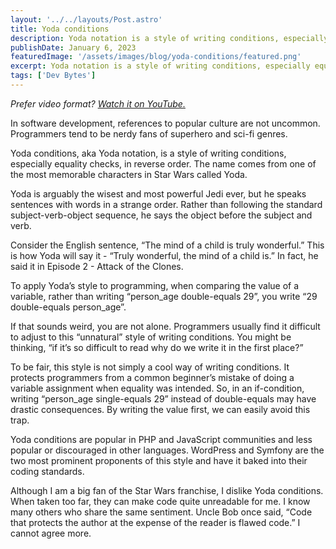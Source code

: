 ```yaml
---
layout: '../../layouts/Post.astro'
title: Yoda conditions
description: Yoda notation is a style of writing conditions, especially equality checks, in reverse order.
publishDate: January 6, 2023
featuredImage: '/assets/images/blog/yoda-conditions/featured.png'
excerpt: Yoda notation is a style of writing conditions, especially equality checks, in reverse order.
tags: ['Dev Bytes']
---
```


*Prefer video format? [Watch it on YouTube.](https://youtu.be/9WJgfMaExy0)*

In software development, references to popular culture are not uncommon. Programmers tend to be nerdy fans of superhero and sci-fi genres.

Yoda conditions, aka Yoda notation, is a style of writing conditions, especially equality checks, in reverse order. The name comes from one of the most memorable characters in Star Wars called Yoda.

Yoda is arguably the wisest and most powerful Jedi ever, but he speaks sentences with words in a strange order. Rather than following the standard subject-verb-object sequence, he says the object before the subject and verb.

Consider the English sentence, “The mind of a child is truly wonderful.” This is how Yoda will say it - “Truly wonderful, the mind of a child is.” In fact, he said it in Episode 2 - Attack of the Clones.

To apply Yoda’s style to programming, when comparing the value of a variable, rather than writing “person_age double-equals 29”, you write “29 double-equals person_age”.

If that sounds weird, you are not alone. Programmers usually find it difficult to adjust to this “unnatural” style of writing conditions. You might be thinking, “if it’s so difficult to read why do we write it in the first place?”

To be fair, this style is not simply a cool way of writing conditions. It protects programmers from a common beginner’s mistake of doing a variable assignment when equality was intended. So, in an if-condition, writing “person_age single-equals 29” instead of double-equals may have drastic consequences. By writing the value first, we can easily avoid this trap.

Yoda conditions are popular in PHP and JavaScript communities and less popular or discouraged in other languages. WordPress and Symfony are the two most prominent proponents of this style and have it baked into their coding standards.

Although I am a big fan of the Star Wars franchise, I dislike Yoda conditions. When taken too far, they can make code quite unreadable for me. I know many others who share the same sentiment. Uncle Bob once said, “Code that protects the author at the expense of the reader is flawed code.” I cannot agree more.